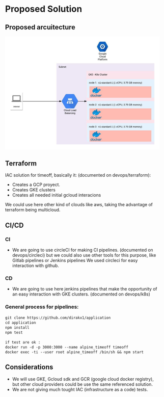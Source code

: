 # Proposed Solution 

## Proposed arcuitecture
![](app.jpeg)

## Terraform 

IAC solution for timeoff, basically it: (documented on devops/terraform):

* Creates a GCP proyect.
* Creates GKE clusters
* Creates all needed initial gcloud interacions

We could use here other kind of clouds like aws, taking the advantage of terraform being multicloud.  

## CI/CD

### CI
* We are going to use circleCI for making CI pipelines. (documented on devops/circleci)
but we could also use other tools for this purpose, like Gitlab pipelines or Jenkins pipelines
We used circleci  for easy interaction with github.

### CD 

* We are going to use here jenkins pipelines that make the opportunity of an easy interaction 
with GKE clusters. (documented on devops/k8s)


### General process for pipelines:
````
git clone https://github.com/dirakx1/application 
cd application
npm install 
npm test

if test are ok :
docker run -d -p 3000:3000 --name alpine_timeoff timeoff
docker exec -ti --user root alpine_timeoff /bin/sh && npm start 

````


## Considerations

* We will use GKE, Gcloud sdk and GCR (google cloud docker registry), but other cloud providers could be use the same 
referenced solution. 
* We are not giving much tought IAC (infrastructure as a code) tests.

